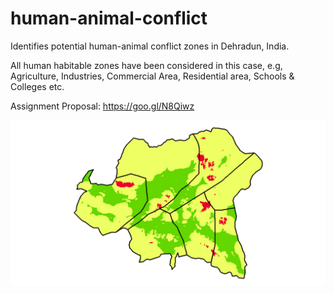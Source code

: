 # human-animal-conflict
Identifies potential human-animal conflict zones in Dehradun, India. 

All human habitable zones have been considered in this case, e.g, Agriculture, Industries, Commercial Area, Residential area, Schools & Colleges etc.

Assignment Proposal: https://goo.gl/N8Qiwz

![Alt text](/Dehradun_Map_New.png?raw=true "Human_Animal_Conflict_Zones")
